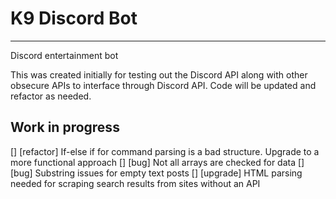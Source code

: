 # K9 Discord Bot
-----
Discord entertainment bot

This was created initially for testing out the Discord API along with other obsecure APIs to interface through Discord API. Code will be updated and refactor as needed.

## Work in progress
[] [refactor] If-else if for command parsing is a bad structure. Upgrade to a more functional approach
[] [bug] Not all arrays are checked for data
[] [bug] Substring issues for empty text posts
[] [upgrade] HTML parsing needed for scraping search results from sites without an API